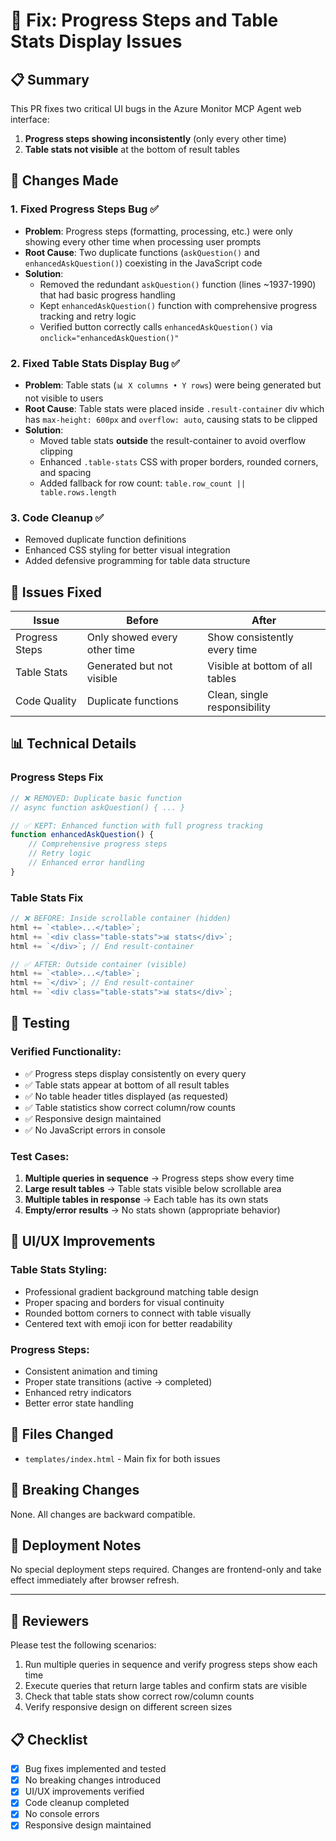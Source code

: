 # 🐛 Fix: Progress Steps and Table Stats Display Issues

## 📋 Summary
This PR fixes two critical UI bugs in the Azure Monitor MCP Agent web interface:

1. **Progress steps showing inconsistently** (only every other time)
2. **Table stats not visible** at the bottom of result tables

## 🔧 Changes Made

### 1. **Fixed Progress Steps Bug** ✅
- **Problem**: Progress steps (formatting, processing, etc.) were only showing every other time when processing user prompts
- **Root Cause**: Two duplicate functions (`askQuestion()` and `enhancedAskQuestion()`) coexisting in the JavaScript code
- **Solution**: 
  - Removed the redundant `askQuestion()` function (lines ~1937-1990) that had basic progress handling
  - Kept `enhancedAskQuestion()` function with comprehensive progress tracking and retry logic
  - Verified button correctly calls `enhancedAskQuestion()` via `onclick="enhancedAskQuestion()"`

### 2. **Fixed Table Stats Display Bug** ✅
- **Problem**: Table stats (`📊 X columns • Y rows`) were being generated but not visible to users
- **Root Cause**: Table stats were placed inside `.result-container` div which has `max-height: 600px` and `overflow: auto`, causing stats to be clipped
- **Solution**:
  - Moved table stats **outside** the result-container to avoid overflow clipping
  - Enhanced `.table-stats` CSS with proper borders, rounded corners, and spacing
  - Added fallback for row count: `table.row_count || table.rows.length`

### 3. **Code Cleanup** ✅
- Removed duplicate function definitions
- Enhanced CSS styling for better visual integration
- Added defensive programming for table data structure

## 🎯 Issues Fixed

| Issue | Before | After |
|-------|---------|-------|
| Progress Steps | Only showed every other time | Show consistently every time |
| Table Stats | Generated but not visible | Visible at bottom of all tables |
| Code Quality | Duplicate functions | Clean, single responsibility |

## 📊 Technical Details

### Progress Steps Fix
```javascript
// ❌ REMOVED: Duplicate basic function
// async function askQuestion() { ... }

// ✅ KEPT: Enhanced function with full progress tracking
function enhancedAskQuestion() {
    // Comprehensive progress steps
    // Retry logic
    // Enhanced error handling
}
```

### Table Stats Fix
```javascript
// ❌ BEFORE: Inside scrollable container (hidden)
html += `<table>...</table>`;
html += `<div class="table-stats">📊 stats</div>`;
html += `</div>`; // End result-container

// ✅ AFTER: Outside container (visible)
html += `<table>...</table>`;
html += `</div>`; // End result-container  
html += `<div class="table-stats">📊 stats</div>`;
```

## 🧪 Testing

### Verified Functionality:
- ✅ Progress steps display consistently on every query
- ✅ Table stats appear at bottom of all result tables  
- ✅ No table header titles displayed (as requested)
- ✅ Table statistics show correct column/row counts
- ✅ Responsive design maintained
- ✅ No JavaScript errors in console

### Test Cases:
1. **Multiple queries in sequence** → Progress steps show every time
2. **Large result tables** → Table stats visible below scrollable area
3. **Multiple tables in response** → Each table has its own stats
4. **Empty/error results** → No stats shown (appropriate behavior)

## 🎨 UI/UX Improvements

### Table Stats Styling:
- Professional gradient background matching table design
- Proper spacing and borders for visual continuity
- Rounded bottom corners to connect with table visually
- Centered text with emoji icon for better readability

### Progress Steps:
- Consistent animation and timing
- Proper state transitions (active → completed)
- Enhanced retry indicators
- Better error state handling

## 📝 Files Changed

- `templates/index.html` - Main fix for both issues

## 🔄 Breaking Changes

None. All changes are backward compatible.

## 🚀 Deployment Notes

No special deployment steps required. Changes are frontend-only and take effect immediately after browser refresh.

---

## 👥 Reviewers

Please test the following scenarios:
1. Run multiple queries in sequence and verify progress steps show each time
2. Execute queries that return large tables and confirm stats are visible
3. Check that table stats show correct row/column counts
4. Verify responsive design on different screen sizes

## 📋 Checklist

- [x] Bug fixes implemented and tested
- [x] No breaking changes introduced  
- [x] UI/UX improvements verified
- [x] Code cleanup completed
- [x] No console errors
- [x] Responsive design maintained

